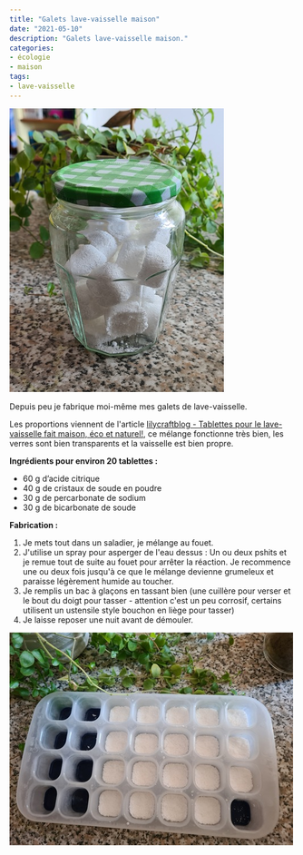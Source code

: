 ```yaml
---
title: "Galets lave-vaisselle maison"
date: "2021-05-10"
description: "Galets lave-vaisselle maison."
categories: 
- écologie
- maison
tags: 
- lave-vaisselle
---
```


![galets_lave_vaisselle_1](galets_lave_vaisselle_1.jpg)

Depuis peu je fabrique moi-même mes galets de lave-vaisselle.

Les proportions viennent de l'article [lilycraftblog - Tablettes pour le lave-vaisselle fait maison, éco et naturel!](https://lilycraftblog.com/faire-des-tablettes-lave-vaisselle-maison/), ce mélange fonctionne très bien, les verres sont bien transparents et la vaisselle est bien propre.

**Ingrédients pour environ 20 tablettes :**

- 60 g d’acide citrique
- 40 g de cristaux de soude en poudre
- 30 g de percarbonate de sodium
- 30 g de bicarbonate de soude

**Fabrication :**

1. Je mets tout dans un saladier, je mélange au fouet.
2. J'utilise un spray pour asperger de l'eau dessus : Un ou deux pshits et je remue tout de suite au fouet pour arrêter la réaction. Je recommence une ou deux fois jusqu'à ce que le mélange devienne grumeleux et paraisse légèrement humide au toucher.
3. Je remplis un bac à glaçons en tassant bien (une cuillère pour verser et le bout du doigt pour tasser - attention c'est un peu corrosif, certains utilisent un ustensile style bouchon en liège pour tasser)
4. Je laisse reposer une nuit avant de démouler.

![galets_lave_vaisselle_2](galets_lave_vaisselle_2.jpg)
